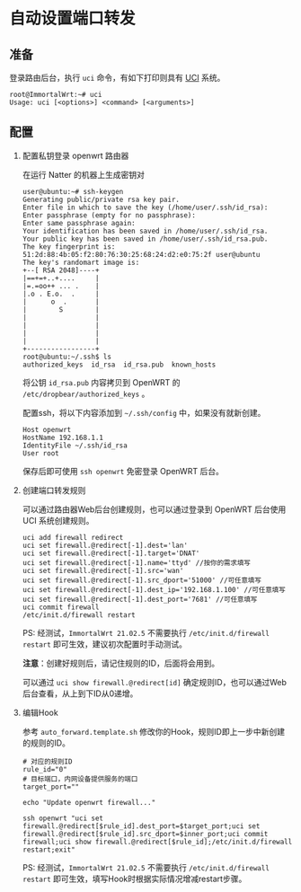 # 自动设置端口转发

## 准备

登录路由后台，执行 `uci` 命令，有如下打印则具有 [UCI](https://openwrt.org/zh/docs/guide-user/base-system/uci) 系统。

```shell
root@ImmortalWrt:~# uci
Usage: uci [<options>] <command> [<arguments>]
```

## 配置

1. 配置私钥登录 openwrt 路由器

    在运行 Natter 的机器上生成密钥对
    ```shell
    user@ubuntu:~# ssh-keygen
    Generating public/private rsa key pair.
    Enter file in which to save the key (/home/user/.ssh/id_rsa): 
    Enter passphrase (empty for no passphrase):
    Enter same passphrase again:
    Your identification has been saved in /home/user/.ssh/id_rsa.
    Your public key has been saved in /home/user/.ssh/id_rsa.pub.
    The key fingerprint is:
    51:2d:88:4b:05:f2:80:76:30:25:68:24:d2:e0:75:2f user@ubuntu
    The key's randomart image is:
    +--[ RSA 2048]----+
    |==+=+..+....     |
    |=.=oo++ ... .    |
    |.o . E.o.  .     |
    |      o  .       |
    |        S        |
    |                 |
    |                 |
    |                 |
    |                 |
    +-----------------+
    root@ubuntu:~/.ssh$ ls
    authorized_keys  id_rsa  id_rsa.pub  known_hosts
    ```

    将公钥 `id_rsa.pub` 内容拷贝到 OpenWRT 的 `/etc/dropbear/authorized_keys` 。

    配置ssh，将以下内容添加到 `~/.ssh/config` 中，如果没有就新创建。
    ```
    Host openwrt
    HostName 192.168.1.1
    IdentityFile ~/.ssh/id_rsa
    User root
    ```

    保存后即可使用 `ssh openwrt` 免密登录 OpenWRT 后台。

2. 创建端口转发规则

    可以通过路由器Web后台创建规则，也可以通过登录到 OpenWRT 后台使用 UCI 系统创建规则。

    ```shell
    uci add firewall redirect
    uci set firewall.@redirect[-1].dest='lan'
    uci set firewall.@redirect[-1].target='DNAT'
    uci set firewall.@redirect[-1].name='ttyd' //按你的需求填写
    uci set firewall.@redirect[-1].src='wan'
    uci set firewall.@redirect[-1].src_dport='51000' //可任意填写
    uci set firewall.@redirect[-1].dest_ip='192.168.1.100' //可任意填写
    uci set firewall.@redirect[-1].dest_port='7681' //可任意填写
    uci commit firewall
    /etc/init.d/firewall restart
    ```

    PS: 经测试，`ImmortalWrt 21.02.5` 不需要执行 `/etc/init.d/firewall restart` 即可生效，建议初次配置时手动测试。

    **注意**：创建好规则后，请记住规则的ID，后面将会用到。

    可以通过 `uci show firewall.@redirect[id]` 确定规则ID，也可以通过Web后台查看，从上到下ID从0递增。

3. 编辑Hook

    参考 `auto_forward.template.sh` 修改你的Hook，规则ID即上一步中新创建的规则的ID。

    ```shell
    # 对应的规则ID
    rule_id="0"
    # 目标端口，内网设备提供服务的端口
    target_port=""

    echo "Update openwrt firewall..."

    ssh openwrt "uci set firewall.@redirect[$rule_id].dest_port=$target_port;uci set firewall.@redirect[$rule_id].src_dport=$inner_port;uci commit firewall;uci show firewall.@redirect[$rule_id];/etc/init.d/firewall restart;exit"
    ```

    PS: 经测试，`ImmortalWrt 21.02.5` 不需要执行 `/etc/init.d/firewall restart` 即可生效，填写Hook时根据实际情况增减restart步骤。
